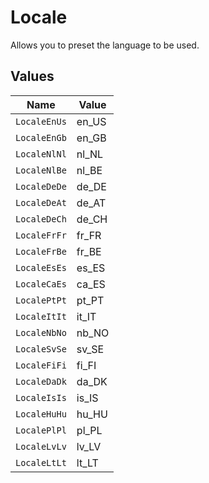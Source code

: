 # Locale

Allows you to preset the language to be used.


## Values

| Name         | Value        |
| ------------ | ------------ |
| `LocaleEnUs` | en_US        |
| `LocaleEnGb` | en_GB        |
| `LocaleNlNl` | nl_NL        |
| `LocaleNlBe` | nl_BE        |
| `LocaleDeDe` | de_DE        |
| `LocaleDeAt` | de_AT        |
| `LocaleDeCh` | de_CH        |
| `LocaleFrFr` | fr_FR        |
| `LocaleFrBe` | fr_BE        |
| `LocaleEsEs` | es_ES        |
| `LocaleCaEs` | ca_ES        |
| `LocalePtPt` | pt_PT        |
| `LocaleItIt` | it_IT        |
| `LocaleNbNo` | nb_NO        |
| `LocaleSvSe` | sv_SE        |
| `LocaleFiFi` | fi_FI        |
| `LocaleDaDk` | da_DK        |
| `LocaleIsIs` | is_IS        |
| `LocaleHuHu` | hu_HU        |
| `LocalePlPl` | pl_PL        |
| `LocaleLvLv` | lv_LV        |
| `LocaleLtLt` | lt_LT        |